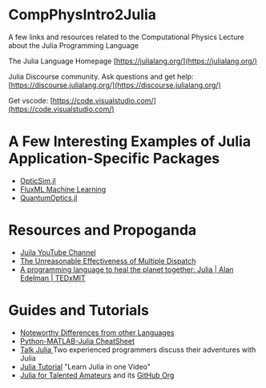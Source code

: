 # CompPhysIntro2Julia
A few links and resources related to the Computational Physics Lecture about the Julia Programming Language

The Julia Language Homepage [https://julialang.org/](https://julialang.org/)

Julia Discourse community. Ask questions and get help:  [https://discourse.julialang.org/](https://discourse.julialang.org/)

Get vscode: [https://code.visualstudio.com/](https://code.visualstudio.com/)

# A Few Interesting Examples of Julia Application-Specific Packages

* [OpticSim.jl](https://microsoft.github.io/OpticSim.jl/dev/)
* [FluxML Machine Learning](https://github.com/FluxML)
* [QuantumOptics.jl](https://qojulia.org/)

# Resources and Propoganda

* [Juila YouTube Channel](https://www.youtube.com/user/JuliaLanguage)
* [The Unreasonable Effectiveness of Multiple Dispatch](https://www.youtube.com/watch?v=kc9HwsxE1OY&t=278s)
* [A programming language to heal the planet together: Julia | Alan Edelman | TEDxMIT](https://www.youtube.com/watch?v=qGW0GT1rCvs)

# Guides and Tutorials

* [Noteworthy Differences from other Languages](https://docs.julialang.org/en/v1/manual/noteworthy-differences/)
* [Python-MATLAB-Julia CheatSheet](https://cheatsheets.quantecon.org/)
* [Talk Julia ](https://www.youtube.com/c/talkjulia) Two experienced programmers discuss their adventures with Julia
* [Julia Tutorial](https://www.youtube.com/watch?v=sE67bP2PnOo) "Learn Julia in one Video"
* [Julia for Talented Amateurs](https://www.youtube.com/c/juliafortalentedamateurs/videos) and its [GitHub Org](https://github.com/julia4ta/tutorials)
